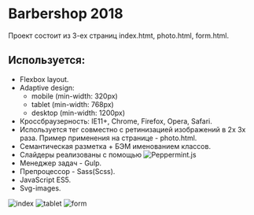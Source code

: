 # Barbershop 2018
Проект состоит из 3-ех страниц index.htmt, photo.html, form.html.

## Используется:
* Flexbox layout.
* Adaptive design: 
  * mobile (min-width: 320px)
  * tablet (min-width: 768px)
  * desktop (min-width: 1200px)
* Кроссбраузерность: IE11+, Chrome, Firefox, Opera, Safari.
* Используется тег <picture> совместно с ретинизацией изображений в 2x 3x раза. Пример применения на странице - photo.html.
* Семантическая разметка + БЭМ именованием классов.
* Слайдеры реализованы с помощью ![Peppermint.js](http://wd.dizaina.net/scripts/peppermint/)
* Менеджер задач - Gulp.
* Препроцессор - Sass(Scss).
* JavaScript ES5.
* Svg-images.

![index](adaptive-barbershop/readme/form.png )
![tablet](https://github.com/justbenya/adaptive-barbershop/tree/master/readme/tablet.png)
![form](https://github.com/justbenya/adaptive-barbershop/tree/master/readme/form.png)
